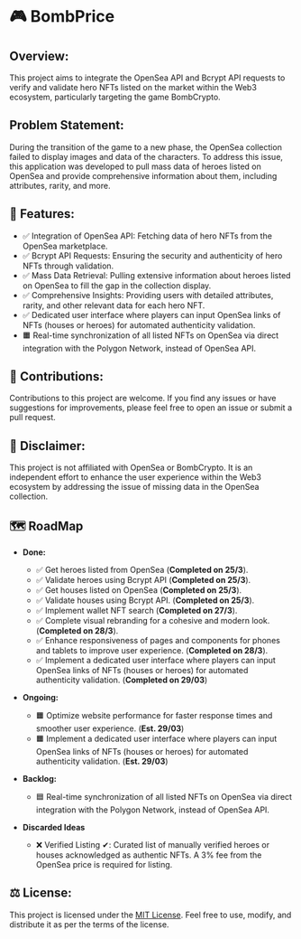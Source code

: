 # 🎮 BombPrice

## Overview:
This project aims to integrate the OpenSea API and Bcrypt API requests to verify and validate hero NFTs listed on the market within the Web3 ecosystem, particularly targeting the game BombCrypto.

## Problem Statement:
During the transition of the game to a new phase, the OpenSea collection failed to display images and data of the characters. To address this issue, this application was developed to pull mass data of heroes listed on OpenSea and provide comprehensive information about them, including attributes, rarity, and more.

## 🚀  Features:
- ✅ Integration of OpenSea API: Fetching data of hero NFTs from the OpenSea marketplace.
- ✅ Bcrypt API Requests: Ensuring the security and authenticity of hero NFTs through validation.
- ✅ Mass Data Retrieval: Pulling extensive information about heroes listed on OpenSea to fill the gap in the collection display.
- ✅ Comprehensive Insights: Providing users with detailed attributes, rarity, and other relevant data for each hero NFT.
- ✅ Dedicated user interface where players can input OpenSea links of NFTs (houses or heroes) for automated authenticity validation.
- 🟧 Real-time synchronization of all listed NFTs on OpenSea via direct integration with the Polygon Network, instead of OpenSea API.

## 🤝  Contributions:
Contributions to this project are welcome. If you find any issues or have suggestions for improvements, please feel free to open an issue or submit a pull request.

## 📝  Disclaimer:
This project is not affiliated with OpenSea or BombCrypto. It is an independent effort to enhance the user experience within the Web3 ecosystem by addressing the issue of missing data in the OpenSea collection.

## 🗺️ RoadMap
- **Done:**
  - ✅ Get heroes listed from OpenSea (**Completed on 25/3**).
  - ✅ Validate heroes using Bcrypt API (**Completed on 25/3**).
  - ✅ Get houses listed on OpenSea (**Completed on 25/3**).
  - ✅ Validate houses using Bcrypt API. (**Completed on 25/3**).
  - ✅ Implement wallet NFT search (**Completed on 27/3**).
  - ✅ Complete visual rebranding for a cohesive and modern look. (**Completed on 28/3**).
  - ✅ Enhance responsiveness of pages and components for phones and tablets to improve user experience. (**Completed on 28/3**).
  - ✅ Implement a dedicated user interface where players can input OpenSea links of NFTs (houses or heroes) for automated authenticity validation. (**Completed on 29/03**)
  
- **Ongoing:**
  - 🟧 Optimize website performance for faster response times and smoother user experience. (**Est. 29/03**)
  - 🟧 Implement a dedicated user interface where players can input OpenSea links of NFTs (houses or heroes) for automated authenticity validation. (**Est. 29/03**)

- **Backlog:**
  - 🟦 Real-time synchronization of all listed NFTs on OpenSea via direct integration with the Polygon Network, instead of OpenSea API.

- **Discarded Ideas**
  - ❌ Verified Listing ✔: Curated list of manually verified heroes or houses acknowledged as authentic NFTs. A 3% fee from the OpenSea price is required for listing. 

## ⚖️ License:
This project is licensed under the [MIT License](LICENSE). Feel free to use, modify, and distribute it as per the terms of the license.
